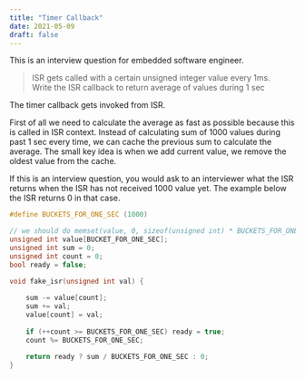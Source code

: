 ```yaml
---
title: "Timer Callback"
date: 2021-05-09
draft: false
---
```


This is an interview question for embedded software engineer. 

> ISR gets called with a certain unsigned integer value every 1ms.   
> Write the ISR callback to return average of values during 1 sec  

The timer callback gets invoked from ISR. 

First of all we need to calculate the average as fast as possible because this is called in ISR context. Instead of calculating sum of 1000 values during past 1 sec every time, we can cache the previous sum to calculate the average. The small key idea is when we add current value, we remove the oldest value from the cache. 

If this is an interview question, you would ask to an interviewer what the ISR returns when the ISR has not received 1000 value yet. The example below the ISR returns 0 in that case.

```c
#define BUCKETS_FOR_ONE_SEC	(1000)

// we should do memset(value, 0, sizeof(unsigned int) * BUCKETS_FOR_ONE_SEC); 
unsigned int value[BUCKET_FOR_ONE_SEC]; 
unsigned int sum = 0;
unsigned int count = 0;
bool ready = false;

void fake_isr(unsigned int val) {
	
	sum -= value[count];
	sum += val;
	value[count] = val;
	
	if (++count >= BUCKETS_FOR_ONE_SEC) ready = true;
	count %= BUCKETS_FOR_ONE_SEC;

	return ready ? sum / BUCKETS_FOR_ONE_SEC : 0;
}
```

